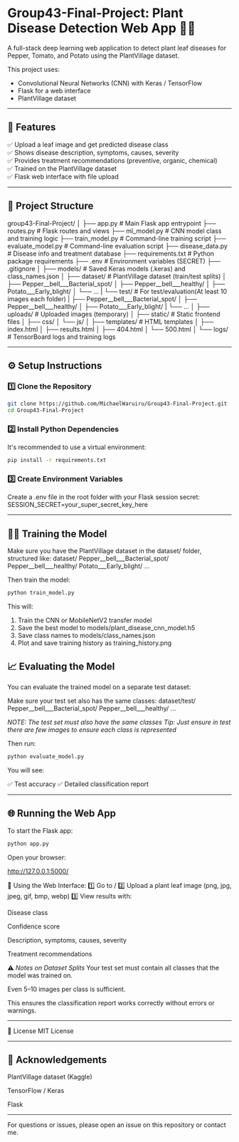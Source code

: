# Group43-Final-Project: Plant Disease Detection Web App 🌿🔬

A full-stack deep learning web application to detect plant leaf diseases for Pepper, Tomato, and Potato using the PlantVillage dataset.

This project uses:
- Convolutional Neural Networks (CNN) with Keras / TensorFlow
- Flask for a web interface
- PlantVillage dataset

---

## 🚀 Features

✅ Upload a leaf image and get predicted disease class  
✅ Shows disease description, symptoms, causes, severity  
✅ Provides treatment recommendations (preventive, organic, chemical)  
✅ Trained on the PlantVillage dataset  
✅ Flask web interface with file upload  

---

## 📂 Project Structure

group43-Final-Project/
│
├── app.py # Main Flask app entrypoint
├── routes.py # Flask routes and views
├── ml_model.py # CNN model class and training logic
├── train_model.py # Command-line training script
├── evaluate_model.py # Command-line evaluation script
├── disease_data.py # Disease info and treatment database
├── requirements.txt # Python package requirements
├── .env # Environment variables (SECRET)
├── .gitignore
│
├── models/ # Saved Keras models (.keras) and class_names.json
│
├── dataset/ # PlantVillage dataset (train/test splits)
│ ├── Pepper__bell___Bacterial_spot/
│ ├── Pepper__bell___healthy/
│ ├── Potato___Early_blight/
│ └── ...
| └── test/ # For test/evaluation(At least 10 images each folder)
|       ├── Pepper__bell___Bacterial_spot/
│       ├── Pepper__bell___healthy/
│       ├── Potato___Early_blight/
|       └── ...
│
├── uploads/ # Uploaded images (temporary)
│
├── static/ # Static frontend files
│ ├── css/
│ └── js/
│
├── templates/ # HTML templates
│ ├── index.html
│ ├── results.html
│ ├── 404.html
│ └── 500.html
│
└── logs/ # TensorBoard logs and training logs

---

## ⚙️ Setup Instructions

### 1️⃣ Clone the Repository

```bash
git clone https://github.com/MichaelWaruiru/Group43-Final-Project.git
cd Group43-Final-Project
```


### 2️⃣ Install Python Dependencies

It's recommended to use a virtual environment:

```bash
pip install -r requirements.txt
```

### 3️⃣ Create Environment Variables
Create a .env file in the root folder with your Flask session secret:
    SESSION_SECRET=your_super_secret_key_here

---

## 🏋️‍♂️ Training the Model
Make sure you have the PlantVillage dataset in the dataset/ folder, structured like:
    dataset/
      Pepper__bell___Bacterial_spot/
      Pepper__bell___healthy/
      Potato___Early_blight/
      ...

Then train the model:

```bash
python train_model.py
```

This will:
  1. Train the CNN or MobileNetV2 transfer model
  2. Save the best model to models/plant_disease_cnn_model.h5
  3. Save class names to models/class_names.json
  4. Plot and save training history as training_history.png


## 📈 Evaluating the Model

You can evaluate the trained model on a separate test dataset:

Make sure your test set also has the same classes:
  dataset/test/
    Pepper__bell___Bacterial_spot/
    Pepper__bell___healthy/
    ...

*NOTE: The test set must also have the same classes*
*Tip: Just ensure in test there are few images to ensure each class is represented*

Then run:
```bash
python evaluate_model.py
```

You will see:

  ✅ Test accuracy
  ✅ Detailed classification report

---

## 🌐 Running the Web App
To start the Flask app:

```bash
python app.py
```

Open your browser:

http://127.0.0.1:5000/

📸 Using the Web Interface:
  1️⃣ Go to /
  2️⃣ Upload a plant leaf image (png, jpg, jpeg, gif, bmp, webp)
  3️⃣ View results with:

  Disease class

  Confidence score

  Description, symptoms, causes, severity

  Treatment recommendations

⚠️ *Notes on Dataset Splits*
Your test set must contain all classes that the model was trained on.

Even 5–10 images per class is sufficient.

This ensures the classification report works correctly without errors or warnings.

---

📜 License
MIT License

---

## 🙏 Acknowledgements
PlantVillage dataset (Kaggle)

TensorFlow / Keras

Flask

---

For questions or issues, please open an issue on this repository or contact me.